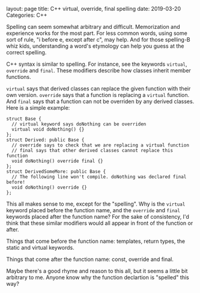 layout: page
title: C++ virtual, override, final spelling
date: 2019-03-20
Categories: C++

Spelling can seem somewhat arbitrary and difficult. Memorization and experience works for the most part. For less common words, using some sort of rule, "i before e, except after c", may help. And for those spelling-B whiz kids, understanding a word's etymology can help you guess at the correct spelling. 

C++ syntax is similar to spelling. For instance, see the keywords `virtual`, `override` and `final`. These modifiers describe how classes inherit member functions. 

`virtual` says that derived classes can replace the given function with their own version. `override` says that a function is replacing a `virtual` function. And `final` says that a function can not be overriden by any derived classes. Here is a simple example:

```
struct Base {
  // virtual keyword says doNothing can be overriden
  virtual void doNothing() {}
};
struct Derived: public Base { 
  // override says to check that we are replacing a virtual function
  // final says that other derived classes cannot replace this function
  void doNothing() override final {}
};
struct DerivedSomeMore: public Base { 
  // The following line won't compile. doNothing was declared final before!
  void doNothing() override {}
};
```

This all makes sense to me, except for the "spelling". Why is the `virtual` keyword placed before the function name, and the `override` and `final` keywords placed after the function name? For the sake of consistency, I'd think that these similar modifiers would all appear in front of the function or after. 

Things that come before the function name: templates, return types, the static and virtual keywords.

Things that come after the function name: const, override and final.

Maybe there's a good rhyme and reason to this all, but it seems a little bit arbitrary to me. Anyone know why the function declartion is "spelled" this way?
